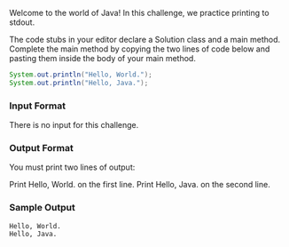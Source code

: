 Welcome to the world of Java! In this challenge, we practice printing to stdout.

The code stubs in your editor declare a Solution class and a main method. Complete the main method by copying the two lines of code below and pasting them inside the body of your main method.

```java
System.out.println("Hello, World.");
System.out.println("Hello, Java.");
```

### **Input Format**

There is no input for this challenge.

### **Output Format**

You must print two lines of output:

Print Hello, World. on the first line.
Print Hello, Java. on the second line.

### **Sample Output**

```
Hello, World.
Hello, Java.
```